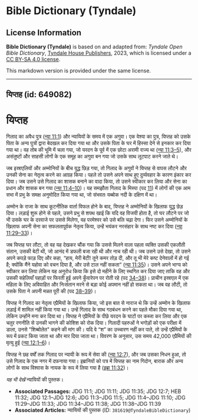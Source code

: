 # Bible Dictionary (Tyndale)

## License Information

**Bible Dictionary (Tyndale)** is based on and adapted from: _Tyndale Open Bible Dictionary_, [Tyndale House Publishers](https://tyndaleopenresources.com/), 2023, which is licensed under a [CC BY-SA 4.0 license](https://creativecommons.org/licenses/by-sa/4.0/legalcode.en).

This markdown version is provided under the same license.



--------------------------------

## यिप्तह (id: 649082)

यिप्तह
======

गिलाद का अवैध पुत्र ([न्या 11:1](https://ref.ly/Judg11:1)) और न्यायियों के समय में एक अगुवा। एक वेश्या का पुत्र, यिप्तह को उसके पिता के अन्य पुत्रों द्वारा बेदखल कर दिया गया था और उसके पिता के घर में हिस्सा देने से इनकार कर दिया गया था। वह तोब की भूमि में चला गया, जो यरदन के पूर्व में एक छोटा अरामी राज्य था ([न्या 11:3–5](https://ref.ly/Judg11:3-Judg11:5)), और असंतुष्टों और साहसी लोगों के एक समूह का अगुवा बन गया जो उसके साथ लूटपाट करने जाते थे।

जब इस्राएलियों और अम्मोनियों के बीच युद्ध छिड़ गया, तो गिलाद के अगुवों ने यिप्तह से वापस लौटने और उनकी सेना का नेतृत्व करने का आग्रह किया। पहले तो उसने अपने साथ हुए दुर्व्यवहार के कारण इंकार कर दिया। जब उसने उसे गिलाद का शासक बनाने का वादा किया, तो उसने स्वीकार कर लिया और सेना का प्रधान और शासक बन गया ([न्या 11:4–10](https://ref.ly/Judg11:4-Judg11:10))। यह समझौता गिलाद के मिस्पा (पद [11](https://ref.ly/Judg11:11)) में लोगों की एक आम सभा में प्रभु के समक्ष अनुमोदित किया गया था, जो संभवतः यब्बोक नदी के दक्षिण में था।

अम्मोन के राजा के साथ कूटनीतिक वार्ता विफल होने के बाद, यिप्तह ने अम्मोनियों के खिलाफ युद्ध छेड़ दिया। लड़ाई शुरू होने से पहले, उसने प्रभु से शपथ खाई कि यदि वह विजयी होता है, तो घर लौटने पर जो भी उसके घर के दरवाजे पर उससे मिलेगा, वह परमेश्वर को उसे बलि चढ़ा देगा। फिर उसने अम्मोनियों के खिलाफ अपनी सेना का सफलतापूर्वक नेतृत्व किया, उन्हें भयंकर नरसंहार के साथ नष्ट कर दिया ([न्या 11:29–33](https://ref.ly/Judg11:29-Judg11:33))।

जब यिप्तह घर लौटा, तो वह यह देखकर चौंक गया कि उससे मिलने वाला पहला व्यक्ति उसकी एकलौती संतान, उसकी बेटी थी, जो आनंद में डफली बजा रही थी और नाच रही थी। जब उसने उसे देखा, तो उसने अपने कपड़े फाड़ दिए और कहा, “हाय, मेरी बेटी! तूने कमर तोड़ दी, और तू भी मेरे कष्ट देनेवालों में हो गई है; क्योंकि मैंने यहोवा को वचन दिया है, और उसे टाल नहीं सकता” ([न्या 11:35](https://ref.ly/Judg11:35))। उसने अपने भाग्य को स्वीकार कर लिया लेकिन यह अनुरोध किया कि इसे दो महीने के लिए स्थगित कर दिया जाए ताकि वह और उसकी सहेलियाँ पहाड़ों पर फिरती हुई अपने कुँवारेपन पर रोती रहे (पद [34–38](https://ref.ly/Judg11:34-Judg11:38))। प्राचीन इस्राएल में एक महिला के लिए अविवाहित और निःसंतान मरने से बड़ा कोई अपमान नहीं हो सकता था। जब वह लौटी, तो उसके पिता ने अपनी मन्नत पूरी की (पद [38–39](https://ref.ly/Judg11:38-Judg11:39))।

यिप्तह ने गिलाद का नेतृत्व एप्रैमियों के खिलाफ किया, जो इस बात से नाराज थे कि उन्हें अम्मोन के खिलाफ लड़ाई में शामिल नहीं किया गया था। उन्हें गिलाद के साथ गठबंधन करने का पहले मौका दिया गया था, लेकिन उन्होंने मना कर दिया था। यिप्तह ने एप्रैमियों के पीछे यरदन के घाटों पर कब्जा कर लिया और एक चतुर रणनीति से उनकी भागने की कोशिश को रोक दिया। गिलादी पहरुओं ने भगोड़ों को एक परीक्षा में डाला, उनसे "शिब्बोलेत" कहने की मांग की। यदि वे “श” का उच्चारण नहीं कर पाते, तो उन्हें एप्रैमियों के रूप में प्रकट किया जाता था और मार दिया जाता था। विवरण के अनुसार, उस समय 42,000 एप्रैमियों की मृत्यु हुई ([न्या 12:1–6](https://ref.ly/Judg12:1-Judg12:6))।

यिप्तह ने छह वर्षों तक गिलाद पर न्यायी के रूप में सेवा की ([न्या 12:7](https://ref.ly/Judg12:7)), और जब उसका निधन हुआ, तो उसे गिलाद के एक नगर में दफनाया गया। इब्रानियों को पत्र में यिप्तह का नाम गिदोन, बाराक और अन्य लोगों के साथ विश्वास के नायक के रूप में लिया गया है ([इब्रा 11:32](https://ref.ly/Heb11:32))।

*यह भी देखें* न्यायियों की पुस्तक।

* **Associated Passages:** JDG 11:1; JDG 11:11; JDG 11:35; JDG 12:7; HEB 11:32; JDG 12:1–JDG 12:6; JDG 11:3–JDG 11:5; JDG 11:4–JDG 11:10; JDG 11:29–JDG 11:33; JDG 11:34–JDG 11:38; JDG 11:38–JDG 11:39
* **Associated Articles:** न्यायियों की पुस्तक  (ID: `381619@TyndaleBibleDictionary`)

